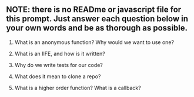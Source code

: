 ## NOTE: there is no READme or javascript file for this prompt. Just answer each question below in your own words and be as thorough as possible.

1. What is an anonymous function? Why would we want to use one?

2. What is an IIFE, and how is it written?

3. Why do we write tests for our code?

4. What does it mean to clone a repo?

5. What is a higher order function? What is a callback?